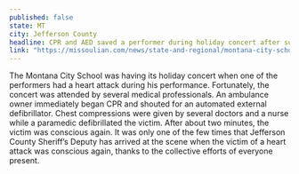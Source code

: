 ```yaml
---
published: false
state: MT
city: Jefferson County
headline: CPR and AED saved a performer during holiday concert after suffering heart attack on stage
link: "https://missoulian.com/news/state-and-regional/montana-city-school-concert-goers-save-a-life/article_4a8712c3-2f7f-5318-b57f-7262f2cc2782.html"
---
```


The Montana City School was having its holiday concert when one of the performers had a heart attack during his performance. Fortunately, the concert was attended by several medical professionals. An ambulance owner immediately began CPR and shouted for an automated external defibrillator. Chest compressions were given by several doctors and a nurse while a paramedic defibrillated the victim. After about two minutes, the victim was conscious again. It was only one of the few times that Jefferson County Sheriff’s Deputy has arrived at the scene when the victim of a heart attack was conscious again, thanks to the collective efforts of everyone present. 